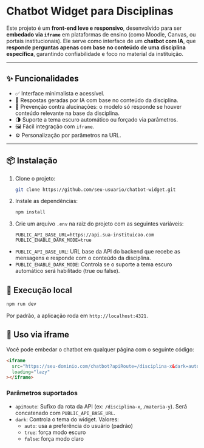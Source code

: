 # Chatbot Widget para Disciplinas

Este projeto é um **front-end leve e responsivo**, desenvolvido para ser **embedado via `iframe`** em plataformas de ensino (como Moodle, Canvas, ou portais institucionais). Ele serve como interface de um **chatbot com IA**, que **responde perguntas apenas com base no conteúdo de uma disciplina específica**, garantindo confiabilidade e foco no material da instituição.

---

## ✨ Funcionalidades

- ✅ Interface minimalista e acessível.
- 🧠 Respostas geradas por IA com base no conteúdo da disciplina.
- 🔐 Prevenção contra alucinações: o modelo só responde se houver conteúdo relevante na base da disciplina.
- 🌗 Suporte a tema escuro automático ou forçado via parâmetros.
- 🖼️ Fácil integração com `iframe`.
- ⚙️ Personalização por parâmetros na URL.

---

## 📦 Instalação

1. Clone o projeto:
   ```bash
   git clone https://github.com/seu-usuario/chatbot-widget.git
   ```
2. Instale as dependências:
    ```bash
    npm install
    ```
3. Crie um arquivo `.env` na raiz do projeto com as seguintes variáveis:
    ```env
    PUBLIC_API_BASE_URL=https://api.sua-instituicao.com
    PUBLIC_ENABLE_DARK_MODE=true
    ```
- `PUBLIC_API_BASE_URL`: URL base da API do backend que recebe as mensagens e responde com o conteúdo da disciplina.
- `PUBLIC_ENABLE_DARK_MODE`: Controla se o suporte a tema escuro automático será habilitado (true ou false).

## 🚀 Execução local
```bash
npm run dev
```

Por padrão, a aplicação roda em `http://localhost:4321.`

## 🧩 Uso via iframe
Você pode embedar o chatbot em qualquer página com o seguinte código:
```html
<iframe
  src="https://seu-dominio.com/chatbot?apiRoute=/disciplina-x&dark=auto"
  loading="lazy"
></iframe>
```

### Parâmetros suportados
- `apiRoute`: Sufixo da rota da API (ex: `/disciplina-x`, `/materia-y`). Será concatenado com `PUBLIC_API_BASE_URL`.
- `dark`: Controla o tema do widget. Valores:
    - `auto`: usa a preferência do usuário (padrão)
    - `true`: força modo escuro
    - `false`: força modo claro